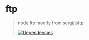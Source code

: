# ftp

> node ftp modify from sergi/jsftp
>
>[![Dependencies][david-image]][david-url]

[david-image]: http://img.shields.io/david/nuintun/ftp.svg?style=flat-square
[david-url]: https://david-dm.org/nuintun/ftp
